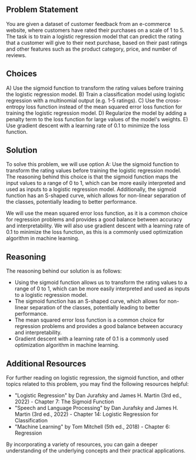 ## Problem Statement
You are given a dataset of customer feedback from an e-commerce website, where customers have rated their purchases on a scale of 1 to 5. The task is to train a logistic regression model that can predict the rating that a customer will give to their next purchase, based on their past ratings and other features such as the product category, price, and number of reviews.

## Choices

A) Use the sigmoid function to transform the rating values before training the logistic regression model.
B) Train a classification model using logistic regression with a multinomial output (e.g. 1-5 ratings).
C) Use the cross-entropy loss function instead of the mean squared error loss function for training the logistic regression model.
D) Regularize the model by adding a penalty term to the loss function for large values of the model's weights.
E) Use gradient descent with a learning rate of 0.1 to minimize the loss function.

## Solution
To solve this problem, we will use option A: Use the sigmoid function to transform the rating values before training the logistic regression model. The reasoning behind this choice is that the sigmoid function maps the input values to a range of 0 to 1, which can be more easily interpreted and used as inputs to a logistic regression model. Additionally, the sigmoid function has an S-shaped curve, which allows for non-linear separation of the classes, potentially leading to better performance.

We will use the mean squared error loss function, as it is a common choice for regression problems and provides a good balance between accuracy and interpretability. We will also use gradient descent with a learning rate of 0.1 to minimize the loss function, as this is a commonly used optimization algorithm in machine learning.

## Reasoning
The reasoning behind our solution is as follows:

* Using the sigmoid function allows us to transform the rating values to a range of 0 to 1, which can be more easily interpreted and used as inputs to a logistic regression model.
* The sigmoid function has an S-shaped curve, which allows for non-linear separation of the classes, potentially leading to better performance.
* The mean squared error loss function is a common choice for regression problems and provides a good balance between accuracy and interpretability.
* Gradient descent with a learning rate of 0.1 is a commonly used optimization algorithm in machine learning.

## Additional Resources

For further reading on logistic regression, the sigmoid function, and other topics related to this problem, you may find the following resources helpful:

* "Logistic Regression" by Dan Jurafsky and James H. Martin (3rd ed., 2022) - Chapter 7: The Sigmoid Function
* "Speech and Language Processing" by Dan Jurafsky and James H. Martin (3rd ed., 2022) - Chapter 14: Logistic Regression for Classification
* "Machine Learning" by Tom Mitchell (5th ed., 2018) - Chapter 6: Regression

By incorporating a variety of resources, you can gain a deeper understanding of the underlying concepts and their practical applications.